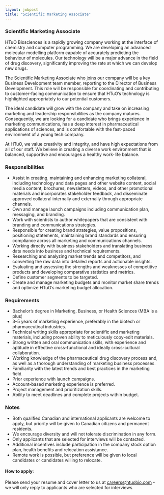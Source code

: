 ```yaml
---
layout: jobpost
title: "Scientific Marketing Associate"
---
```


### Scientific Marketing Associate

HTuO Biosciences is a rapidly growing company working at the interface of chemistry and computer programming. We are developing an advanced molecular modelling platform capable of accurately predicting the behaviour of molecules.  Our technology will be a major advance in the field of drug discovery, significantly improving the rate at which we can develop new drugs.

The Scientific Marketing Associate who joins our company will be a key Business Development team member, reporting to the Director of Business Development. This role will be responsible for coordinating and contributing to customer-facing communication to ensure that HTuO’s technology is highlighted appropriately to our potential customers. 

The ideal candidate will grow with the company and take on increasing marketing and leadership responsibilities as the company matures. Consequently, we are looking for a candidate who brings experience in marketing communications, has a deep interest in pharmaceutical applications of sciences, and is comfortable with the fast-paced environment of a young tech company.  

At HTuO, we value creativity and integrity, and have high expectations from all of our staff.  We believe in creating a diverse work environment that is balanced, supportive and encourages a healthy work-life balance. 

### Responsibilities
* Assist in creating, maintaining and enhancing marketing collateral, including technology and data pages and other website content, social media content, brochures, newsletters, videos, and other promotional materials and incorporates stakeholder feedback, and disseminate approved collateral internally and externally through appropriate channels.
* Own and manage launch campaigns including communication plan, messaging, and branding.
* Work with scientists to author whitepapers that are consistent with branding and communications strategies.
* Responsible for creating brand strategies, value propositions, positioning statements, maintaining brand standards and ensuring compliance across all marketing and communications channels.
* Working directly with business stakeholders and translating business data needs into business and technical requirements.
* Researching and analyzing market trends and competitors, and converting the raw data into detailed reports and actionable insights.
* Evaluating and assessing the strengths and weaknesses of competitive products and developing comparative statistics and metrics.
* Define customer segments to be targeted.
* Create and manage marketing budgets and monitor market share trends and optimize HTuO’s marketing budget allocation.


### Requirements
* Bachelor’s degree in Marketing, Business, or Health Sciences (MBA is a plus)
* 3–5 years of marketing experience, preferably in the biotech or pharmaceutical industries.
* Technical writing skills appropriate for scientific and marketing materials, including proven ability to meticulously copy-edit materials.
* Strong written and oral communication skills, with experience and aptitude in effective cross-functional and ideally cross-cultural collaboration.
* Working knowledge of the pharmaceutical drug discovery process and, as well as a thorough understanding of marketing business processes.
* Familiarity with the latest trends and best practices in the marketing field.
* Prior experience with launch campaigns.
* Account-based marketing experience is preferred.
* Project management and prioritization skills.
* Ability to meet deadlines and complete projects within budget.


### Notes
* Both qualified Canadian and international applicants are welcome to apply, but priority will be given to Canadian citizens and permanent residents.
* We encourage diversity and will not tolerate discrimination in any form.
* Only applicants that are selected for interviews will be contacted.
* Additional incentives include participation in the company stock option plan, health benefits and relocation assistance.
* Remote work is possible, but preference will be given to local candidates or candidates willing to relocate.

#### How to apply:

Please send your resume and cover letter to us at 
[careers@htuobio.com](mailto:careers@htuobio.com) - we will only reply to applicants who are selected for interviews.
